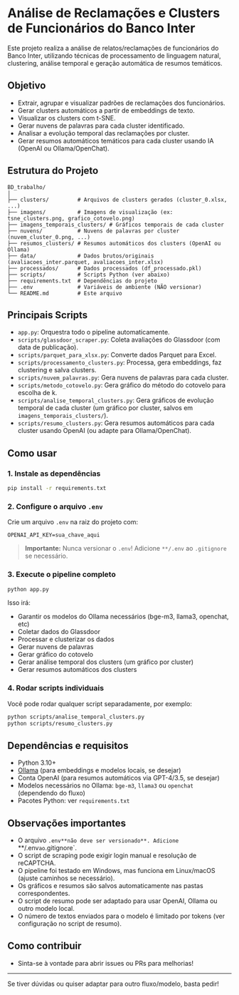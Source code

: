 # Análise de Reclamações e Clusters de Funcionários do Banco Inter

Este projeto realiza a análise de relatos/reclamações de funcionários do Banco Inter, utilizando técnicas de processamento de linguagem natural, clustering, análise temporal e geração automática de resumos temáticos.

## Objetivo

- Extrair, agrupar e visualizar padrões de reclamações dos funcionários.
- Gerar clusters automáticos a partir de embeddings de texto.
- Visualizar os clusters com t-SNE.
- Gerar nuvens de palavras para cada cluster identificado.
- Analisar a evolução temporal das reclamações por cluster.
- Gerar resumos automáticos temáticos para cada cluster usando IA (OpenAI ou Ollama/OpenChat).

## Estrutura do Projeto

```
BD_trabalho/
│
├── clusters/         # Arquivos de clusters gerados (cluster_0.xlsx, ...)
├── imagens/          # Imagens de visualização (ex: tsne_clusters.png, grafico_cotovelo.png)
├── imagens_temporais_clusters/ # Gráficos temporais de cada cluster
├── nuvens/           # Nuvens de palavras por cluster (nuvem_cluster_0.png, ...)
├── resumos_clusters/ # Resumos automáticos dos clusters (OpenAI ou Ollama)
├── data/             # Dados brutos/originais (avaliacoes_inter.parquet, avaliacoes_inter.xlsx)
├── processados/      # Dados processados (df_processado.pkl)
├── scripts/          # Scripts Python (ver abaixo)
├── requirements.txt  # Dependências do projeto
├── .env              # Variáveis de ambiente (NÃO versionar)
└── README.md         # Este arquivo
```

## Principais Scripts

- `app.py`: Orquestra todo o pipeline automaticamente.
- `scripts/glassdoor_scraper.py`: Coleta avaliações do Glassdoor (com data de publicação).
- `scripts/parquet_para_xlsx.py`: Converte dados Parquet para Excel.
- `scripts/processamento_clusters.py`: Processa, gera embeddings, faz clustering e salva clusters.
- `scripts/nuvem_palavras.py`: Gera nuvens de palavras para cada cluster.
- `scripts/metodo_cotovelo.py`: Gera gráfico do método do cotovelo para escolha de k.
- `scripts/analise_temporal_clusters.py`: Gera gráficos de evolução temporal de cada cluster (um gráfico por cluster, salvos em `imagens_temporais_clusters/`).
- `scripts/resumo_clusters.py`: Gera resumos automáticos para cada cluster usando OpenAI (ou adapte para Ollama/OpenChat).

## Como usar

### 1. Instale as dependências

```bash
pip install -r requirements.txt
```

### 2. Configure o arquivo `.env`

Crie um arquivo `.env` na raiz do projeto com:

```
OPENAI_API_KEY=sua_chave_aqui
```

> **Importante:** Nunca versionar o `.env`! Adicione `**/.env` ao `.gitignore` se necessário.

### 3. Execute o pipeline completo

```bash
python app.py
```

Isso irá:

- Garantir os modelos do Ollama necessários (bge-m3, llama3, openchat, etc)
- Coletar dados do Glassdoor
- Processar e clusterizar os dados
- Gerar nuvens de palavras
- Gerar gráfico do cotovelo
- Gerar análise temporal dos clusters (um gráfico por cluster)
- Gerar resumos automáticos dos clusters

### 4. Rodar scripts individuais

Você pode rodar qualquer script separadamente, por exemplo:

```bash
python scripts/analise_temporal_clusters.py
python scripts/resumo_clusters.py
```

## Dependências e requisitos

- Python 3.10+
- [Ollama](https://ollama.com/) (para embeddings e modelos locais, se desejar)
- Conta OpenAI (para resumos automáticos via GPT-4/3.5, se desejar)
- Modelos necessários no Ollama: `bge-m3`, `llama3` ou `openchat` (dependendo do fluxo)
- Pacotes Python: ver `requirements.txt`

## Observações importantes

- O arquivo `.env**não deve ser versionado**. Adicione `\*\*/.env`ao`.gitignore`.
- O script de scraping pode exigir login manual e resolução de reCAPTCHA.
- O pipeline foi testado em Windows, mas funciona em Linux/macOS (ajuste caminhos se necessário).
- Os gráficos e resumos são salvos automaticamente nas pastas correspondentes.
- O script de resumo pode ser adaptado para usar OpenAI, Ollama ou outro modelo local.
- O número de textos enviados para o modelo é limitado por tokens (ver configuração no script de resumo).

## Como contribuir

- Sinta-se à vontade para abrir issues ou PRs para melhorias!

---

Se tiver dúvidas ou quiser adaptar para outro fluxo/modelo, basta pedir!
